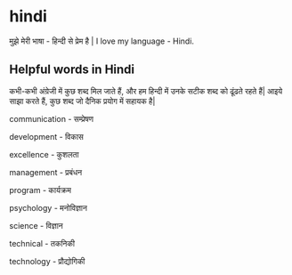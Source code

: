 # hindi
मुझे मेरी भाषा - हिन्दी से प्रेम है | I love my language - Hindi. 


## Helpful words in Hindi   

कभी-कभी अंग्रेजी में कुछ शब्द मिल जाते हैं, और हम हिन्दी में उनके सटीक शब्द को ढूंढते रहते हैं| आइये साझा करते हैं, कुछ शब्द जो दैनिक प्रयोग में सहायक है|  

communication - सम्प्रेषण 

development - विकास 

excellence - कुशलता 

management - प्रबंधन 

program - कार्यक्रम 

psychology - मनोविज्ञान 

science - विज्ञान 

technical - तकनिकी 

technology - प्रौद्योगिकी 


